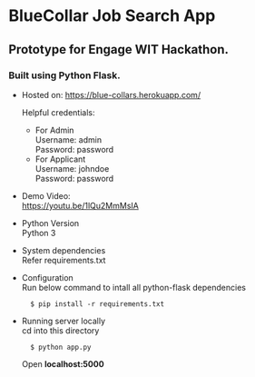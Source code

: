 # BlueCollar Job Search App

## Prototype for Engage WIT Hackathon.
### Built using Python Flask.

* Hosted on:
  https://blue-collars.herokuapp.com/
  
  Helpful credentials:
  - For Admin<br />
    Username: admin<br />
    Password: password<br />
  - For Applicant<br />
    Username: johndoe<br />
    Password: password<br />

* Demo Video:<br />
  https://youtu.be/1lQu2MmMsIA

* Python Version<br />
  Python 3<br />

* System dependencies<br />
  Refer requirements.txt

* Configuration<br />
  Run below command to intall all python-flask dependencies
  ```
    $ pip install -r requirements.txt
  ```

* Running server locally<br />
  cd into this directory
  ```
    $ python app.py
  ```
  Open **localhost:5000**
